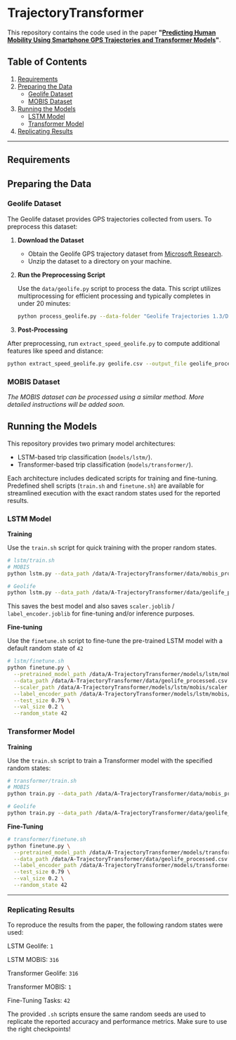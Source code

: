 # TrajectoryTransformer

This repository contains the code used in the paper **"[Predicting Human Mobility Using Smartphone GPS Trajectories and Transformer Models](#)"**. 

## Table of Contents

1. [Requirements](#requirements)
2. [Preparing the Data](#preparing-the-data)  
   - [Geolife Dataset](#geolife-dataset)  
   - [MOBIS Dataset](#mobis-dataset)  
3. [Running the Models](#running-the-models)  
   - [LSTM Model](#lstm-model)   
   - [Transformer Model](#transformer-model)  
4. [Replicating Results](#replicating-results)

---

## Requirements

## Preparing the Data

### Geolife Dataset

The Geolife dataset provides GPS trajectories collected from users. To preprocess this dataset:

1. **Download the Dataset**

   - Obtain the Geolife GPS trajectory dataset from [Microsoft Research](https://www.microsoft.com/en-us/research/publication/geolife-gps-trajectory-dataset-user-guide/).
   - Unzip the dataset to a directory on your machine.

2. **Run the Preprocessing Script**

   Use the `data/geolife.py` script to process the data. This script utilizes multiprocessing for efficient processing and typically completes in under 20 minutes:

   ```bash
   python process_geolife.py --data-folder "Geolife Trajectories 1.3/Data" --output-file "geolife.csv"
   ```
3. **Post-Processing** 

After preprocessing, run `extract_speed_geolife.py` to compute additional features like speed and distance:

```bash
python extract_speed_geolife.py geolife.csv --output_file geolife_processed.csv
``` 

### MOBIS Dataset

_The MOBIS dataset can be processed using a similar method. More detailed instructions will be added soon._

## Running the Models
This repository provides two primary model architectures:

- LSTM-based trip classification (`models/lstm/`).
- Transformer-based trip classification (`models/transformer/`).

Each architecture includes dedicated scripts for training and fine-tuning. Predefined shell scripts (`train.sh` and `finetune.sh`) are available for streamlined execution with the exact random states used for the reported results.

### LSTM Model

**Training**

Use the `train.sh` script for quick training with the proper random states.

```bash
# lstm/train.sh
# MOBIS
python lstm.py --data_path /data/A-TrajectoryTransformer/data/mobis_processed.csv --random_state 316

# Geolife
python lstm.py --data_path /data/A-TrajectoryTransformer/data/geolife_processed.csv --random_state 1
```

This saves the best model and also saves `scaler.joblib` / `label_encoder.joblib` for fine-tuning and/or inference purposes.

**Fine-tuning**

Use the `finetune.sh` script to fine-tune the pre-trained LSTM model with a default random state of `42`

```bash
# lstm/finetune.sh
python finetune.py \
  --pretrained_model_path /data/A-TrajectoryTransformer/models/lstm/mobis/best_model.pth \
  --data_path /data/A-TrajectoryTransformer/data/geolife_processed.csv \
  --scaler_path /data/A-TrajectoryTransformer/models/lstm/mobis/scaler.joblib \
  --label_encoder_path /data/A-TrajectoryTransformer/models/lstm/mobis/label_encoder.joblib \
  --test_size 0.79 \
  --val_size 0.2 \
  --random_state 42
```

### Transformer Model

**Training**

Use the `train.sh` script to train a Transformer model with the specified random states:

```bash
# transformer/train.sh
# MOBIS
python train.py --data_path /data/A-TrajectoryTransformer/data/mobis_processed.csv --random_state 316

# Geolife
python train.py --data_path /data/A-TrajectoryTransformer/data/geolife_processed.csv --random_state 1
```

**Fine-Tuning**

```bash
# transformer/finetune.sh
python finetune.py \
  --pretrained_model_path /data/A-TrajectoryTransformer/models/transformer/mobis/best_model.pth \
  --data_path /data/A-TrajectoryTransformer/data/geolife_processed.csv \
  --label_encoder_path /data/A-TrajectoryTransformer/models/transformer/mobis/label_encoder.joblib \
  --test_size 0.79 \
  --val_size 0.2 \
  --random_state 42
```

---

### Replicating Results

To reproduce the results from the paper, the following random states were used:

LSTM Geolife: `1`

LSTM MOBIS: `316`

Transformer Geolife: `316`

Transformer MOBIS: `1`

Fine-Tuning Tasks: `42`

The provided `.sh` scripts ensure the same random seeds are used to replicate the reported accuracy and performance metrics. Make sure to use the right checkpoints!